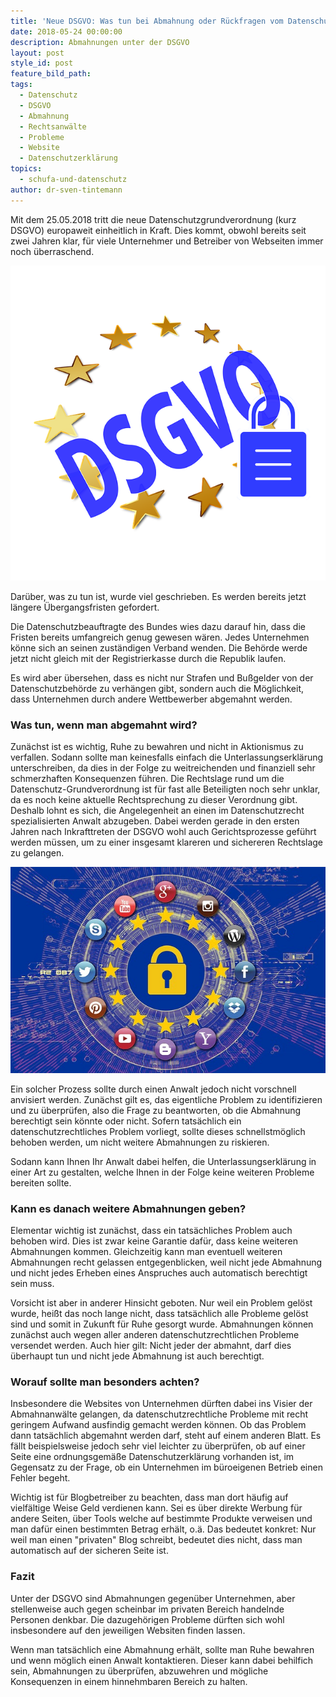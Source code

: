 ```yaml
---
title: 'Neue DSGVO: Was tun bei Abmahnung oder Rückfragen vom Datenschutzbeauftragten?'
date: 2018-05-24 00:00:00
description: Abmahnungen unter der DSGVO
layout: post
style_id: post
feature_bild_path:
tags:
  - Datenschutz
  - DSGVO
  - Abmahnung
  - Rechtsanwälte
  - Probleme
  - Website
  - Datenschutzerklärung
topics:
  - schufa-und-datenschutz
author: dr-sven-tintemann
---
```


Mit dem 25.05.2018 tritt die neue Datenschutzgrundverordnung (kurz DSGVO) europaweit einheitlich in Kraft. Dies kommt, obwohl bereits seit zwei Jahren klar, für viele Unternehmer und Betreiber von Webseiten immer noch überraschend.

![](/uploads/privacy-policy-3415417-640.png)

Darüber, was zu tun ist, wurde viel geschrieben. Es werden bereits jetzt längere Übergangsfristen gefordert.

Die Datenschutzbeauftragte des Bundes wies dazu darauf hin, dass die Fristen bereits umfangreich genug gewesen wären. Jedes Unternehmen könne sich an seinen zuständigen Verband wenden. Die Behörde werde jetzt nicht gleich mit der Registrierkasse durch die Republik laufen.

Es wird aber übersehen, dass es nicht nur Strafen und Bußgelder von der Datenschutzbehörde zu verhängen gibt, sondern auch die Möglichkeit, dass Unternehmen durch andere Wettbewerber abgemahnt werden.

### Was tun, wenn man abgemahnt wird?

Zunächst ist es wichtig, Ruhe zu bewahren und nicht in Aktionismus zu verfallen. Sodann sollte man keinesfalls einfach die Unterlassungserklärung unterschreiben, da dies in der Folge zu weitreichenden und finanziell sehr schmerzhaften Konsequenzen führen. Die Rechtslage rund um die Datenschutz-Grundverordnung ist für fast alle Beteiligten noch sehr unklar, da es noch keine aktuelle Rechtsprechung zu dieser Verordnung gibt. Deshalb lohnt es sich, die Angelegenheit an einen im Datenschutzrecht spezialisierten Anwalt abzugeben. Dabei werden gerade in den ersten Jahren nach Inkrafttreten der DSGVO wohl auch Gerichtsprozesse geführt werden müssen, um zu einer insgesamt klareren und sichereren Rechtslage zu gelangen.

![](/uploads/social-media-3247658-640.jpg)

Ein solcher Prozess sollte durch einen Anwalt jedoch nicht vorschnell anvisiert werden. Zunächst gilt es, das eigentliche Problem zu identifizieren und zu überprüfen, also die Frage zu beantworten, ob die Abmahnung berechtigt sein könnte oder nicht. Sofern tatsächlich ein datenschutzrechtliches Problem vorliegt, sollte dieses schnellstmöglich behoben werden, um nicht weitere Abmahnungen zu riskieren.

Sodann kann Ihnen Ihr Anwalt dabei helfen, die Unterlassungserklärung in einer Art zu gestalten, welche Ihnen in der Folge keine weiteren Probleme bereiten sollte.

### Kann es danach weitere Abmahnungen geben?

Elementar wichtig ist zunächst, dass ein tatsächliches Problem auch behoben wird. Dies ist zwar keine Garantie dafür, dass keine weiteren Abmahnungen kommen. Gleichzeitig kann man eventuell weiteren Abmahnungen recht gelassen entgegenblicken, weil nicht jede Abmahnung und nicht jedes Erheben eines Anspruches auch automatisch berechtigt sein muss.

Vorsicht ist aber in anderer Hinsicht geboten. Nur weil ein Problem gelöst wurde, heißt das noch lange nicht, dass tatsächlich alle Probleme gelöst sind und somit in Zukunft für Ruhe gesorgt wurde. Abmahnungen können zunächst auch wegen aller anderen datenschutzrechtlichen Probleme versendet werden. Auch hier gilt: Nicht jeder der abmahnt, darf dies überhaupt tun und nicht jede Abmahnung ist auch berechtigt.

### Worauf sollte man besonders achten?

Insbesondere die Websites von Unternehmen dürften dabei ins Visier der Abmahnanwälte gelangen, da datenschutzrechtliche Probleme mit recht geringem Aufwand ausfindig gemacht werden können. Ob das Problem dann tatsächlich abgemahnt werden darf, steht auf einem anderen Blatt. Es fällt beispielsweise jedoch sehr viel leichter zu überprüfen, ob auf einer Seite eine ordnungsgemäße Datenschutzerklärung vorhanden ist, im Gegensatz zu der Frage, ob ein Unternehmen im büroeigenen Betrieb einen Fehler begeht.

Wichtig ist für Blogbetreiber zu beachten, dass man dort häufig auf vielfältige Weise Geld verdienen kann. Sei es über direkte Werbung für andere Seiten, über Tools welche auf bestimmte Produkte verweisen und man dafür einen bestimmten Betrag erhält, o.ä. Das bedeutet konkret: Nur weil man einen "privaten" Blog schreibt, bedeutet dies nicht, dass man automatisch auf der sicheren Seite ist.

### Fazit

Unter der DSGVO sind Abmahnungen gegenüber Unternehmen, aber stellenweise auch gegen scheinbar im privaten Bereich handelnde Personen denkbar. Die dazugehörigen Probleme dürften sich wohl insbesondere auf den jeweiligen Websiten finden lassen.

Wenn man tatsächlich eine Abmahnung erhält, sollte man Ruhe bewahren und wenn möglich einen Anwalt kontaktieren. Dieser kann dabei behilfich sein, Abmahnungen zu überprüfen, abzuwehren und mögliche Konsequenzen in einem hinnehmbaren Bereich zu halten.